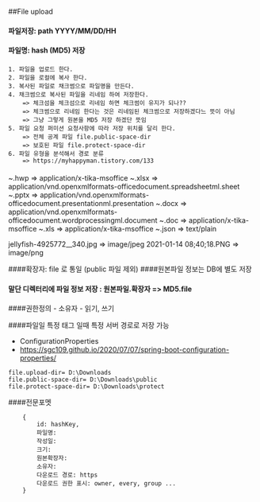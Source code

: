 ##File upload
#### 파일저장: path YYYY/MM/DD/HH
#### 파일명: hash (MD5) 저장
    1. 파일을 업로드 한다.
    2. 파일을 로컬에 복사 한다.
    3. 복사된 파일로 채크썸으로 파일명을 만든다. 
    4. 채크썸으로 복사된 파일을 리네임 하여 저장한다.
        => 체크섬을 체크섬으로 리네임 하면 체크썸이 유지가 되나?? 
        => 체크썸으로 리네임 한다는 것은 리네임된 체크썸으로 저장하겠다느 뜻이 아님
        => 그냥 그렇게 원본을 MD5 저장 하겠단 뜻임
    5. 파일 요청 퍼미션 요청사항에 따라 저장 위치를 달리 한다.
        => 전체 공계 파일 file.public-space-dir
        => 보호된 파일 file.protect-space-dir
    6. 파일 유형을 분석해서 경로 분류
        => https://myhappyman.tistory.com/133


####
~.hwp =>  application/x-tika-msoffice
~.xlsx => application/vnd.openxmlformats-officedocument.spreadsheetml.sheet 
~.pptx => application/vnd.openxmlformats-officedocument.presentationml.presentation
~.docx => application/vnd.openxmlformats-officedocument.wordprocessingml.document
~.doc =>  application/x-tika-msoffice
~.xls  => application/x-tika-msoffice
~.json => text/plain

jellyfish-4925772__340.jpg => image/jpeg
2021-01-14 08;40;18.PNG => image/png



####확장자: file 로 통일 (public 파일 제외)
####원본파일 정보는 DB에 별도 저장
#### 말단 디렉터리에 파일 정보 저장 : 원본파일.확장자 => MD5.file
####권한정의 
    - 소유자 
    - 읽기, 쓰기

####파일일 특정 태그 일때 특정 서버 경로로 저장 가능
 - ConfigurationProperties 
 - https://sgc109.github.io/2020/07/07/spring-boot-configuration-properties/

```
file.upload-dir= D:\Downloads
file.public-space-dir= D:\Downloads\public
file.protect-space-dir= D:\Downloads\protect
```

####전문포멧
```
    {
        id: hashKey,
        파일명: 
        작성일:
        크기:
        원본확장자:
        소유자: 
        다운로드 경로: https
        다운로드 권한 표시: owner, every, group ...  
    }
```
